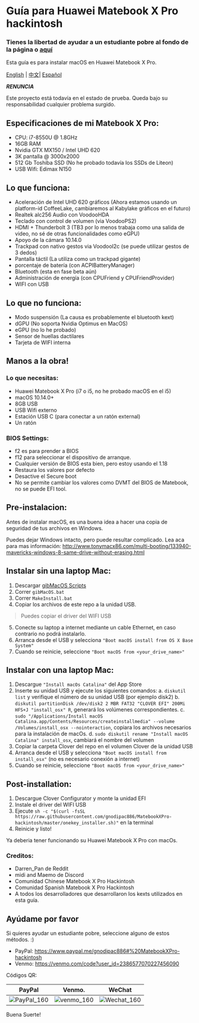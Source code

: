 # Guía para Huawei Matebook X Pro hackintosh
 
### Tienes la libertad de ayudar a un estudiante pobre al fondo de la página o [aquí](https://github.com/gnodipac886/MatebookXPro-hackintosh/blob/master/README-ESP.md#ayúdame-por-favor)
 
Esta guía es para instalar macOS en Huawei Matebook X Pro.
 
[English](README.md) | [中文](README-CN.md)| [Español](README-ESP.md)
 
***RENUNCIA***
 
Este proyecto está todavía en el estado de prueba.
Queda bajo su responsabilidad cualquier problema surgido.
 
## Especificaciones de mi Matebook X Pro:

- CPU: i7-8550U @ 1.8GHz
- 16GB RAM
- Nvidia GTX MX150 / Intel UHD 620
- 3K pantalla @ 3000x2000
- 512 Gb Toshiba SSD (No he probado todavía los SSDs de Liteon)
- USB Wifi: Edimax N150
 
## Lo que funciona:

- Aceleración de Intel UHD 620 gráficos (Ahora estamos usando un platform-id CoffeeLake, cambiaremos al Kabylake gráficos en el futuro)
- Realtek alc256 Audio con VoodooHDA
- Teclado con control de volumen (via VoodooPS2)
- HDMI + Thunderbolt 3 (TB3 por lo menos trabaja como una salida de video, no sé de otras funcionalidades como eGPU)
- Apoyo de la cámara 10.14.0
- Trackpad con nativo gestos via VoodooI2c (se puede utilizar gestos de 3 dedos)
- Pantalla táctil (La utiliza como un trackpad gigante)
- porcentaje de batería (con ACPIBatteryManager)
- Bluetooth (esta en fase beta aún)
- Administración de energía (con CPUFriend y CPUFriendProvider)
- WIFI con USB
 
## Lo que no funciona:

- Modo suspensión (La causa es probablemente el bluetooth kext)
- dGPU (No soporta Nvidia Optimus en MacOS)
- eGPU (no lo he probado)
- Sensor de huellas dactilares
- Tarjeta de WIFI interna
 
## Manos a la obra!
 
### Lo que necesitas:

- Huawei Matebook X Pro (i7 o i5, no he probado macOS en el i5)
- macOS 10.14.0+
- 8GB USB
- USB Wifi externo
- Estación USB C (para conectar a un ratón external)
- Un ratón
 
### BIOS Settings:

- f2 es para prender a BIOS
- f12 para seleccionar el dispositivo de arranque.
- Cualquier versión de BIOS esta bien, pero estoy usando el 1.18
- Restaura los valores por defecto
- Desactive el Secure boot
- No se permite cambiar los valores como DVMT del BIOS de Matebook, no se puede EFI tool.
 
## Pre-instalacion:

Antes de instalar macOS, es una buena idea a hacer una copia de seguridad de tus archivos en Windows.
 
Puedes dejar Windows intacto, pero puede resultar complicado. Lea aca para mas información:
http://www.tonymacx86.com/multi-booting/133940-mavericks-windows-8-same-drive-without-erasing.html
 
## Instalar sin una laptop Mac:
 
1. Descargar [gibMacOS Scripts](https://github.com/corpnewt/gibMacOS)
2. Correr `gibMacOS.bat`
3. Correr `MakeInstall.bat`
4. Copiar los archivos de este repo a la unidad USB.
>  Puedes copiar el driver del WIFI USB
5. Conecte su laptop a internet mediante un cable Ethernet, en caso contrario no podrá instalarlo.
6. Arranca desde el USB y selecciona `"Boot macOS install from OS X Base System"`
7. Cuando se reinicie, seleccione `"Boot macOS from <your_drive_name>"`
 
## Instalar con una laptop Mac:
 
1. Descargue `"Install macOs Catalina"` del App Store
2. Inserte su unidad USB y ejecute los siguientes comandos:
  a. `diskutil list` y verifique el número de su unidad USB (por ejemplo disk2)
  b. `diskutil partitionDisk /dev/disk2 2 MBR FAT32 "CLOVER EFI" 200Mi HFS+J "install_osx" R`, generará los volúmenes correspondientes.
  c. `sudo "/Applications/Install macOS Catalina.app/Contents/Resources/createinstallmedia" --volume  /Volumes/install_osx --nointeraction`, copiara los archivos necesarios para la instalación de macOs.
  d. `sudo diskutil rename "Install macOS Catalina" install_osx`, cambiará el nombre del volumen
3. Copiar la carpeta Clover del repo en el volumen Clover de la unidad USB
4. Arranca desde el USB y selecciona `"Boot macOS install from install_osx"` (no es necesario conexión a internet)
5. Cuando se reinicie, seleccione `"Boot macOS from <your_drive_name>"`
 
## Post-installation:
 
1. Descargue Clover Configurator y monte la unidad EFI
2. Instale el driver del WIFI USB
3. Ejecute `sh -c "$(curl -fsSL https://raw.githubusercontent.com/gnodipac886/MatebookXPro-hackintosh/master/onekey_installer.sh)"` en la terminal
4. Reinicie y listo!
 
Ya deberia tener funcionando su Huawei Matebook X Pro con macOs.
 
### Creditos:

- Darren_Pan de Reddit
- midi and Maemo de Discord
- Comunidad Chinese Matebook X Pro Hackintosh
- Comunidad Spanish Matebook X Pro Hackintosh
- A todos los desarrolladores que desarrollaron los kexts utilizados en esta guía.
 
## Ayúdame por favor

Si quieres ayudar un estudiante pobre, seleccione alguno de estos métodos. :)
 
- PayPal:
   https://www.paypal.me/gnodipac886#%20MatebookXPro-hackintosh
- Venmo:
   https://venmo.com/code?user_id=2386577070227456090
 
Códigos QR:
 
| PayPal                                                     | Venmo.                                                     | WeChat                                               |
| ---------------------------------------------------------- | ---------------------------------------------------------- | ---------------------------------------------------- |
| ![PayPal_160]( https://github.com/gnodipac886/MatebookXPro-hackintosh/blob/master/Help%20a%20Broke%20Student%20out/paypal.png?raw=true) | ![venmo_160](https://github.com/gnodipac886/MatebookXPro-hackintosh/blob/master/Help%20a%20Broke%20Student%20out/venmo.jpg?raw=true) | ![Wechat_160](https://raw.githubusercontent.com/gnodipac886/MatebookXPro-hackintosh/master/Help%20a%20Broke%20Student%20out/%E5%BE%AE%E4%BF%A1%E6%94%AF%E4%BB%98.jpg) |
 
Buena Suerte!